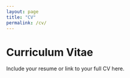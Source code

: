 ```yaml
---
layout: page
title: "CV"
permalink: /cv/
---
```


# Curriculum Vitae

Include your resume or link to your full CV here.
